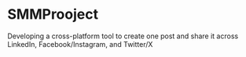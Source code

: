 # SMMProoject
Developing a cross-platform tool to create one post and share it across LinkedIn, Facebook/Instagram, and Twitter/X
